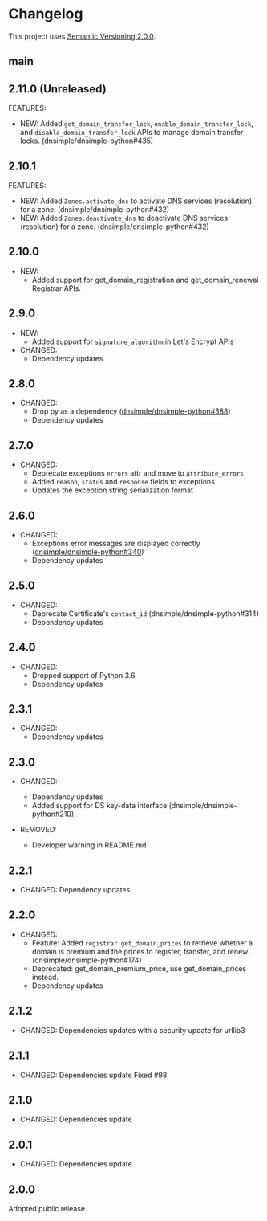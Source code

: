 # Changelog

This project uses [Semantic Versioning 2.0.0](http://semver.org/).

## main

## 2.11.0 (Unreleased)

FEATURES:

- NEW: Added `get_domain_transfer_lock`, `enable_domain_transfer_lock`, and `disable_domain_transfer_lock` APIs to manage domain transfer locks. (dnsimple/dnsimple-python#435)

## 2.10.1

FEATURES:

- NEW: Added `Zones.activate_dns` to activate DNS services (resolution) for a zone. (dnsimple/dnsimple-python#432)
- NEW: Added `Zones.deactivate_dns` to deactivate DNS services (resolution) for a zone. (dnsimple/dnsimple-python#432)

## 2.10.0

- NEW:
  - Added support for get_domain_registration and get_domain_renewal Registrar APIs.

## 2.9.0

- NEW:
  - Added support for `signature_algorithm` in Let's Encrypt APIs
- CHANGED:
  - Dependency updates

## 2.8.0

- CHANGED:
  - Drop py as a dependency ([dnsimple/dnsimple-python#388](https://github.com/dnsimple/dnsimple-python/pull/388))
  - Dependency updates

## 2.7.0

- CHANGED:
  - Deprecate exceptions `errors` attr and move to `attribute_errors`
  - Added `reason`, `status` and `response` fields to exceptions
  - Updates the exception string serialization format

## 2.6.0

- CHANGED:
  - Exceptions error messages are displayed correctly ([dnsimple/dnsimple-python#340](https://github.com/dnsimple/dnsimple-python/pull/340))
  - Dependency updates

## 2.5.0

- CHANGED:
  - Deprecate Certificate's `contact_id` (dnsimple/dnsimple-python#314)
  - Dependency updates

## 2.4.0

- CHANGED:
  - Dropped support of Python 3.6
  - Dependency updates

## 2.3.1

- CHANGED:
  - Dependency updates

## 2.3.0

- CHANGED:
  - Dependency updates
  - Added support for DS key-data interface (dnsimple/dnsimple-python#210).

- REMOVED:
  - Developer warning in README.md

## 2.2.1

- CHANGED:
  Dependency updates

## 2.2.0

- CHANGED:
  - Feature: Added `registrar.get_domain_prices` to retrieve whether a domain is premium and the prices to register, transfer, and renew. (dnsimple/dnsimple-python#174)
  - Deprecated: get_domain_premium_price, use get_domain_prices instead.
  - Dependency updates

## 2.1.2

- CHANGED:
  Dependencies updates with a security update for urllib3

## 2.1.1

- CHANGED:
  Dependencies update
  Fixed #98

## 2.1.0

- CHANGED: Dependencies update

## 2.0.1

- CHANGED: Dependencies update

## 2.0.0

Adopted public release.
